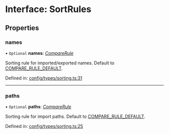 # Interface: SortRules

## Properties

### names

• `Optional` **names**: [*CompareRule*](../README.md#comparerule)

Sorting rule for imported/exported names. Default to
[COMPARE_RULE_DEFAULT](../README.md#COMPARE_RULE_DEFAULT).

Defined in: [config/types/sorting.ts:31](https://github.com/daidodo/format-imports/blob/d203482/src/lib/config/types/sorting.ts#L31)

___

### paths

• `Optional` **paths**: [*CompareRule*](../README.md#comparerule)

Sorting rule for import paths. Default to
[COMPARE_RULE_DEFAULT](../README.md#COMPARE_RULE_DEFAULT).

Defined in: [config/types/sorting.ts:25](https://github.com/daidodo/format-imports/blob/d203482/src/lib/config/types/sorting.ts#L25)
